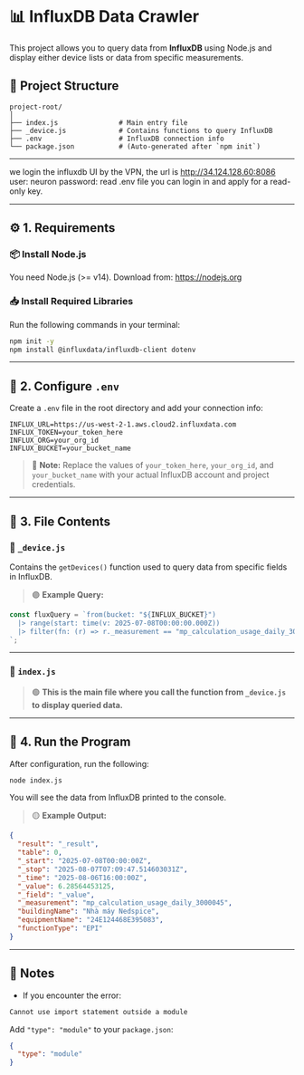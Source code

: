 # 📊 InfluxDB Data Crawler

This project allows you to query data from **InfluxDB** using Node.js and display either device lists or data from specific measurements.

## 📁 Project Structure

```
project-root/
│
├── index.js               # Main entry file
├── _device.js             # Contains functions to query InfluxDB
├── .env                   # InfluxDB connection info
└── package.json           # (Auto-generated after `npm init`)
```

---

we login the influxdb UI by the VPN, the url is http://34.124.128.60:8086
user: neuron
password: read .env file
you can login in and apply for a read-only key.

---

## ⚙️ 1. Requirements

### 📦 Install Node.js

You need Node.js (>= v14). Download from: https://nodejs.org

### 📥 Install Required Libraries

Run the following commands in your terminal:

```bash
npm init -y
npm install @influxdata/influxdb-client dotenv
```

---

## 📁 2. Configure `.env`

Create a `.env` file in the root directory and add your connection info:

```env
INFLUX_URL=https://us-west-2-1.aws.cloud2.influxdata.com
INFLUX_TOKEN=your_token_here
INFLUX_ORG=your_org_id
INFLUX_BUCKET=your_bucket_name
```

> 🔵 **Note:** Replace the values of `your_token_here`, `your_org_id`, and `your_bucket_name` with your actual InfluxDB account and project credentials.

---

## 🧠 3. File Contents

### 📄 `_device.js`

Contains the `getDevices()` function used to query data from specific fields in InfluxDB.

> 🟣 **Example Query:**

```js
const fluxQuery = `from(bucket: "${INFLUX_BUCKET}")
  |> range(start: time(v: 2025-07-08T00:00:00.000Z))
  |> filter(fn: (r) => r._measurement == "mp_calculation_usage_daily_3000045" and r.buildingName == "Nhà máy Nedspice" and r.equipmentName == "24E124468E395083")
`;
```

---

### 📄 `index.js`

> 🟢 **This is the main file where you call the function from `_device.js` to display queried data.**

---

## 🚀 4. Run the Program

After configuration, run the following:

```bash
node index.js
```

You will see the data from InfluxDB printed to the console.

> 🟡 **Example Output:**

```json
{
  "result": "_result",
  "table": 0,
  "_start": "2025-07-08T00:00:00Z",
  "_stop": "2025-08-07T07:09:47.514603031Z",
  "_time": "2025-08-06T16:00:00Z",
  "_value": 6.28564453125,
  "_field": "_value",
  "_measurement": "mp_calculation_usage_daily_3000045",
  "buildingName": "Nhà máy Nedspice",
  "equipmentName": "24E124468E395083",
  "functionType": "EPI"
}
```

---

## 📌 Notes

- If you encounter the error:

```bash
Cannot use import statement outside a module
```

Add `"type": "module"` to your `package.json`:

```json
{
  "type": "module"
}
```
